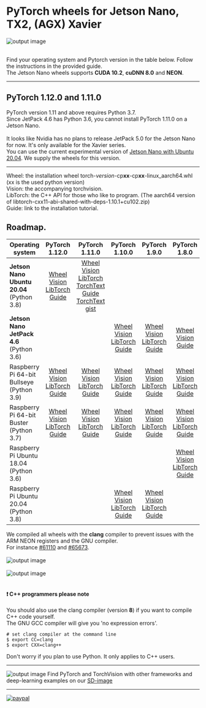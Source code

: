 # PyTorch wheels for Jetson Nano, TX2, (AGX) Xavier 
![output image]( https://qengineering.eu/images/PyTorch_icon.webp )<br/><br/>

Find your operating system and Pytorch version in the table below. Follow the instructions in the provided guide.<br/>
The Jetson Nano wheels supports **CUDA 10.2**, **cuDNN 8.0** and **NEON**.<br/>

-----------------

## PyTorch 1.12.0 and 1.11.0
PyTorch version 1.11 and above requires Python 3.7.<br/>
Since JetPack 4.6 has Python 3.6, you cannot install PyTorch 1.11.0 on a Jetson Nano.<br/><br/>
It looks like Nvidia has no plans to release JetPack 5.0 for the Jetson Nano for now. It's only available for the Xavier series.<br/>
You can use the current experimental version of [Jetson Nano with Ubuntu 20.04](https://github.com/Qengineering/Jetson-Nano-Ubuntu-20-image). We supply the wheels for this version.

-----------------

Wheel: the installation wheel torch-_version_-cp**xx**-cp**xx**-linux_aarch64.whl (xx is the used python version)<br/>
Vision: the accompanying torchvision.<br/>
LibTorch: the C++ API for those who like to program. (The aarch64 version of libtorch-cxx11-abi-shared-with-deps-1.10.1+cu102.zip)<br/>
Guide: link to the installation tutorial.<br/>
## Roadmap.
| Operating system  | PyTorch 1.12.0 | PyTorch 1.11.0 | PyTorch 1.10.0 |  PyTorch 1.9.0 |  PyTorch 1.8.0 |  PyTorch 1.7.0 |
| ----------------- | :------: | :------: | :------: | :------: | :------: | :------: |
| **Jetson Nano Ubuntu 20.04**<br/>(Python 3.8) | [Wheel](https://drive.google.com/file/d/1MnVB7I4N8iVDAkogJO76CiQ2KRbyXH_e/view?usp=sharing)<br/>[Vision](https://drive.google.com/file/d/11DPKcWzLjZa5kRXRodRJ3t9md0EMydhj/view?usp=sharing)<br/>[LibTorch](https://drive.google.com/file/d/1t0MM1Bec2XIIKK8PhQbEDOrM1Z2Xym5-/view?usp=sharing)<br/>[Guide](https://qengineering.eu/install-pytorch-on-jetson-nano.html) | [Wheel](https://drive.google.com/file/d/1AQQuBS9skNk1mgZXMp0FmTIwjuxc81WY/view?usp=sharing)<br/>[Vision](https://drive.google.com/file/d/1BaBhpAizP33SV_34-l3es9MOEFhhS1i2/view?usp=sharing)<br/>[LibTorch](https://drive.google.com/file/d/1OSWB_Wv7rghpiBI3V9Rvj0ZR6bRcAZsY/view?usp=sharing)<br/>[TorchText](https://ln5.sync.com/dl/3a2821c60/emd4zfyb-r5wvmdk4-2jkhf29x-7d2c7akt)<br/>[Guide](https://qengineering.eu/install-pytorch-on-jetson-nano.html)<br/>[TorchText gist](https://gist.github.com/Qengineering/0aef6533ec7cc82cddc6fbe70e907f33)|||
| **Jetson Nano JetPack 4.6**<br/>(Python 3.6) | | |[Wheel](https://drive.google.com/file/d/1TqC6_2cwqiYacjoLhLgrZoap6-sVL2sd/view?usp=sharing)<br/>[Vision](https://drive.google.com/file/d/1C7y6VSIBkmL2RQnVy8xF9cAnrrpJiJ-K/view?usp=sharing)<br/>[LibTorch](https://drive.google.com/file/d/1izv6kmcnqXk9i7-Ey-vldjC-CGfHOGCl/view?usp=sharing)<br/>[Guide](https://qengineering.eu/install-pytorch-on-jetson-nano.html)| [Wheel](https://drive.google.com/file/d/1wzIDZEJ9oo62_H2oL7fYTp5_-NffCXzt/view?usp=sharing)<br/>[Vision](https://drive.google.com/file/d/1Q2NKBs2mqkk5puFmOX_pF40yp7t-eZ32/view?usp=sharing)<br/>[LibTorch](https://drive.google.com/file/d/1E4Hfz1cj6bwGz8a72OS5uH3SnlvRyrOi/view?usp=sharing)<br/>[Guide](https://qengineering.eu/install-pytorch-on-jetson-nano.html) | [Wheel](https://drive.google.com/file/d/1-XmTOEN0z1_-VVCI3DPwmcdC-eLT_-n3/view?usp=sharing)<br/>[Vision](https://drive.google.com/file/d/1BdvXkwUGGTTamM17Io4kkjIT6zgvf4BJ/view?usp=sharing)<br/>[Guide](https://qengineering.eu/install-pytorch-on-jetson-nano.html) | [Wheel](https://drive.google.com/file/d/1aWuKu8eqkZwVzFFvguVuwkj0zdCir9qX/view?usp=sharing)<br/>[Vision](https://drive.google.com/file/d/1aWuKu8eqkZwVzFFvguVuwkj0zdCir9qX/view?usp=sharing)<br/>[Guide](https://qengineering.eu/install-pytorch-on-jetson-nano.html) |
| Raspberry Pi 64-bit Bullseye<br/>(Python 3.9) | [Wheel](https://drive.google.com/file/d/1A2Lc-7y3-ATauRa4FntiYGH90b1GjAzx/view?usp=sharing)<br/>[Vision](https://drive.google.com/file/d/1VBegXwqS-A4MVNlHt8Y_0cu697NrAtf7/view?usp=sharing)<br/>[LibTorch](https://drive.google.com/file/d/10VFc7XMi9Dx9beZoAoi2lFVZe6a8KMAs/view?usp=sharing)<br/>[Guide](https://qengineering.eu/install-pytorch-on-raspberry-pi-4.html)  | [Wheel](https://drive.google.com/file/d/1ilCdwQX7bq72OW2WF26Og90OpqFX5g_-/view?usp=sharing)<br/>[Vision](https://drive.google.com/file/d/1oDsJEHoVNEXe53S9f1zEzx9UZCFWbExh/view?usp=sharing)<br/>[LibTorch](https://drive.google.com/file/d/1-kTx72-6eePrXVjFtJN-3ntu1DCI8FuD/view?usp=sharing)<br/>[Guide](https://qengineering.eu/install-pytorch-on-raspberry-pi-4.html) | [Wheel](https://drive.google.com/file/d/10zJmU1f7PoxN8ARZol4mtbwok4G23XKZ/view?usp=sharing)<br/>[Vision](https://drive.google.com/file/d/1nX4uSoubwq8NB9k-2DF6LbPyiqwocgEW/view?usp=sharing)<br/>[LibTorch](https://drive.google.com/file/d/1z58SN6Inh3ka_jFs97LefBuvfGq9o1to/view?usp=sharing)<br/>[Guide](https://qengineering.eu/install-pytorch-on-raspberry-pi-4.html) | [Wheel](https://drive.google.com/file/d/1p9Sp5YmCJwIkmQIWkpuIkE4NgeYPOr-U/view?usp=sharing)<br/>[Vision](https://drive.google.com/file/d/13fKq1V-zLbLBWPw3zP4EZxyMXyOiJWPi/view?usp=sharing)<br/>[LibTorch](https://drive.google.com/file/d/1My9PPoa9oYv7ZaPdsoXq4FyqRCHHA_4c/view?usp=sharing)<br/>[Guide](https://qengineering.eu/install-pytorch-on-raspberry-pi-4.html) | [Wheel](https://drive.google.com/file/d/1E4bP9NAG5pDSXGWYPGsJ5uzFBq47VN14/view?usp=sharing)<br/>[Vision](https://drive.google.com/file/d/1mqNqUC1t0MekF5h1WCEqt3soKWhc6Py4/view?usp=sharing)<br/>[LibTorch](https://drive.google.com/file/d/1PrqFOPHxrbLGEMuxBTxYY-Ubjk-l88_Z/view?usp=sharing)<br/>[Guide](https://qengineering.eu/install-pytorch-on-raspberry-pi-4.html) |  ||||||||
| Raspberry Pi 64-bit Buster<br/>(Python 3.7) | [Wheel](https://drive.google.com/file/d/1q0NJABGqXIHnOPbFUNrMZvNvrzNAWklq/view?usp=sharing)<br/>[Vision](https://drive.google.com/file/d/1b6hfBZ4US9ukMhd5f0AKDxhHtKSofbNG/view?usp=sharing)<br/>[LibTorch](https://drive.google.com/file/d/1rJPFWkm3WWw1Vx8gZWf3hTCZ0v8yFn_S/view?usp=sharing)<br/>[Guide](https://qengineering.eu/install-pytorch-on-raspberry-pi-4.html) | [Wheel](https://drive.google.com/file/d/1gAxP9q94pMeHQ1XOvLHqjEcmgyxjlY_R/view?usp=sharing)<br/>[Vision](https://drive.google.com/file/d/1btEPxKYfL6OP1Xaedly-ttfPTH-mu4fp/view?usp=sharing)<br/>[LibTorch](https://drive.google.com/file/d/1sj2V0RONtSLHHjmQ904U82YjdV0TM5bf/view?usp=sharing)<br/>[Guide](https://qengineering.eu/install-pytorch-on-raspberry-pi-4.html)|[Wheel](https://drive.google.com/file/d/1y-X1UGC43xUfnycJcuDp7tlyFi8QHxvs/view?usp=sharing)<br/>[Vision](https://drive.google.com/file/d/1uQgjrucNSfpliGBWeKUOuo4XGWiBaxQx/view?usp=sharing)<br/>[LibTorch](https://drive.google.com/file/d/1nC_gWNjFirZz74wV4z7t2un4ktCtlRpI/view?usp=sharing)<br/>[Guide](https://qengineering.eu/install-pytorch-on-raspberry-pi-4.html)| [Wheel](https://drive.google.com/file/d/18KztAf3W_kqFYP2f9uqLj3HBdhoMvVe4/view?usp=sharing)<br/>[Vision](https://drive.google.com/file/d/1XyYG6hHh7QYaLrvE-mByvhNK_0rLOd0G/view?usp=sharing)<br/>[LibTorch](https://drive.google.com/file/d/1yhFMxngRq_RY2DPWwqZ8wwNmzBBjzrHR/view?usp=sharing)<br/>[Guide](https://qengineering.eu/install-pytorch-on-raspberry-pi-4.html) | [Wheel](https://drive.google.com/file/d/1JF3x556B1ZPe7rp3ogyZiCJPCDsu57RY/view?usp=sharing)<br/>[Vision](https://drive.google.com/file/d/1isEX4w4oegkYpv7WalvYPkTpPCcI4CUR/view?usp=sharing)<br/>[LibTorch](https://drive.google.com/file/d/1kpAb7qIGD0ICy8HYHDGMiY0Yj-K-eGAP/view?usp=sharing)<br/>[Guide](https://qengineering.eu/install-pytorch-on-raspberry-pi-4.html) | [Wheel](https://drive.google.com/file/d/1o2PjvvKkHpYx7QMfMLUoNck7ZiE_TGgR/view?usp=sharing)<br/>[Vision](https://drive.google.com/file/d/1H3YLkOicAN78tBLAmzCx2lt_WBjjmFCz/view?usp=sharing)<br/>[LibTorch](https://drive.google.com/file/d/1XpdE-AG4QMz1HE8bDdpiKw1Fpl3Em0kK/view?usp=sharing)<br/>[Guide](https://qengineering.eu/install-pytorch-on-raspberry-pi-4.html) ||||||||
| Raspberry Pi Ubuntu 18.04<br/>(Python 3.6) | | | |  | [Wheel](https://drive.google.com/file/d/18WNCbSLeQCZUJuXf-0yhzopDR6p4SkYn/view?usp=sharing)<br/>[Vision](https://drive.google.com/file/d/1QhUPbWvotJQyUfF8ZxYgFHDPHLQagC3U/view?usp=sharing)<br/>[LibTorch](https://drive.google.com/file/d/1ORi9-9q82CoxdL7TmnZ7-e3qFzqJ-DAD/view?usp=sharing)<br/>[Guide](https://qengineering.eu/install-pytorch-on-raspberry-pi-4.html) | [Wheel](https://drive.google.com/file/d/1ciFrD5BekDd1ubVOCwK-oGfSUJwF8_WA/view?usp=sharing)<br/>[Vision](https://drive.google.com/file/d/1hpJ_5esV4VAHy8Bq8ZJ8SuD2w8M8Dw3m/view?usp=sharing)<br/>[LibTorch](https://drive.google.com/file/d/1wbJTRxrFHZ6UOAzZ8w8RU0rYdyWibDNS/view?usp=sharing)<br/>[Guide](https://qengineering.eu/install-pytorch-on-raspberry-pi-4.html) |  
| Raspberry Pi Ubuntu 20.04<br/>(Python 3.8) | | | [Wheel](https://drive.google.com/file/d/1W7hhNG_HJUyY0sk1dBikbSRyAJr_Nyc4/view?usp=sharing)<br/>[Vision](https://drive.google.com/file/d/1SmWRjEyizWT7iumXUZATZuBSfQt0gJ8o/view?usp=sharing)<br/>[LibTorch](https://drive.google.com/file/d/1iV2c7fENEG8L6-9l2CL_0o5Z1kJ53YB-/view?usp=sharing)<br/>[Guide](https://qengineering.eu/install-pytorch-on-raspberry-pi-4.html) | [Wheel](https://drive.google.com/file/d/12GH3r-uaRxUIzcHHWcfXtisXk71OZbF0/view?usp=sharing)<br/>[Vision](https://drive.google.com/file/d/1VgEinJIu5e38h1aKaFSn8A1F1MaNeM5g/view?usp=sharing)<br/>[LibTorch](https://drive.google.com/file/d/1bC34mTPJbtHZX_c675dUdmFHo8d8X9jT/view?usp=sharing)<br/>[Guide](https://qengineering.eu/install-pytorch-on-raspberry-pi-4.html) ||||

We compiled all wheels with the **clang** compiler to prevent issues with the ARM NEON registers and the GNU compiler.<br/>
For instance [#61110](https://github.com/pytorch/pytorch/issues/61110) and [#65673](https://github.com/pytorch/pytorch/issues/65673).<br/><br/>
![output image]( https://qengineering.eu/images/ClangRPi.png )<br/><br/>
![output image]( https://qengineering.eu/images/Torch_1_10_0_Jetson_Succes_GitHub.webp )<br/><br/>


#### :heavy_exclamation_mark: C++ programmers please note
You should also use the clang compiler (version **8**) if you want to compile C++ code yourself.<br/>
The GNU GCC compiler will give you 'no expression errors'.<br/>
```
# set clang compiler at the command line
$ export CC=clang
$ export CXX=clang++

```
Don't worry if you plan to use Python. It only applies to C++ users.<br/>

-----------------

![output image](https://qengineering.eu/images/SDcard32GB_smallJetson.jpg) Find PyTorch and TorchVision with other frameworks and deep-learning examples on our [SD-image](https://github.com/Qengineering/Jetson-Nano-imagee)

-----------------

[![paypal](https://qengineering.eu/images/TipJarSmall4.png)](https://www.paypal.com/cgi-bin/webscr?cmd=_s-xclick&hosted_button_id=CPZTM5BB3FCYL)
